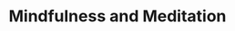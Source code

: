 ---
layout: category
category: mindfulness-and-meditation
title: Mindfulness and Meditation
description: Courses on mindfulness, meditation, stress reduction, and other mental health-related topics.
permalink: /mindfulness-and-meditation/
---
